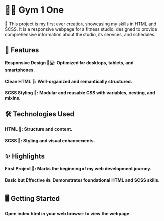 

# 🏋️‍♂️ Gym 1 One
🌟 This project is my first ever creation, showcasing my skills in HTML and SCSS. It is a responsive webpage for a fitness studio, designed to provide comprehensive information about the studio, its services, and schedules.

## 🚀 Features
#### Responsive Design 📱💻: Optimized for desktops, tablets, and smartphones.
#### Clean HTML 🧹: Well-organized and semantically structured.
#### SCSS Styling 🎨: Modular and reusable CSS with variables, nesting, and mixins.

## 🛠️ Technologies Used
#### HTML 📝: Structure and content.
#### SCSS 💅: Styling and visual enhancements.

## ✨ Highlights
#### First Project 🌱: Marks the beginning of my web development journey.
#### Basic but Effective 👍: Demonstrates foundational HTML and SCSS skills.

## 🖥️ Getting Started
#### Open index.html in your web browser to view the webpage.

